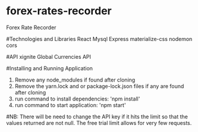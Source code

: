 # forex-rates-recorder
Forex Rate Recorder

#Technologies and Libraries
React
Mysql
Express
materialize-css
nodemon
cors

#API
xignite Global Currencies API

#Installing and Running Application
1. Remove any node_modules if found after cloning
2. Remove the yarn.lock and or package-lock.json files if any are found after cloning
3. run command to install dependencies: 'npm install'
4. run command to start application: 'npm start'

#NB: There will be need to change the API key if it hits the limit so that the values returned are not null. The free trial limit allows for very few requests.
